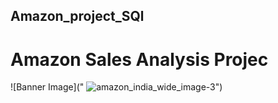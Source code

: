 ## Amazon_project_SQl
# Amazon Sales Analysis Projec
 ![Banner Image](" ![amazon_india_wide_image-3](https://github.com/user-attachments/assets/313c0118-d03c-4876-b63b-e123e5427ebe)")
